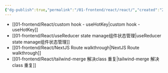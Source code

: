 ```yaml
---
{"dg-publish":true,"permalink":"/01-frontend/react/react/","created":"2024-05-27T15:04:11.000+08:00","updated":"2024-05-27T15:04:11.000+08:00"}
---
```




+ [[01-frontend/React/custom hook - useHotKey\|custom hook - useHotKey]]
+ [[01-frontend/React/useReducer state manage组件状态管理\|useReducer state manage组件状态管理]]
+ [[01-frontend/React/NextJS Route walkthrough\|NextJS Route walkthrough]]
+ [[01-frontend/React/tailwind-merge 解决class 重复\|tailwind-merge 解决class 重复]]
